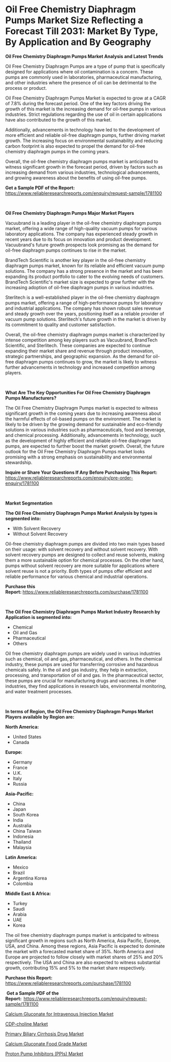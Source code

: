 <p><h1>Oil Free Chemistry Diaphragm Pumps Market Size Reflecting a Forecast Till 2031: Market By Type, By Application and By Geography</h1></p><p><strong>Oil Free Chemistry Diaphragm Pumps Market Analysis and Latest Trends</strong></p>
<p><p>Oil Free Chemistry Diaphragm Pumps are a type of pump that is specifically designed for applications where oil contamination is a concern. These pumps are commonly used in laboratories, pharmaceutical manufacturing, and other industries where the presence of oil can be detrimental to the process or product.</p><p>Oil Free Chemistry Diaphragm Pumps Market is expected to grow at a CAGR of 7.8% during the forecast period. One of the key factors driving the growth of this market is the increasing demand for oil-free pumps in various industries. Strict regulations regarding the use of oil in certain applications have also contributed to the growth of this market. </p><p>Additionally, advancements in technology have led to the development of more efficient and reliable oil-free diaphragm pumps, further driving market growth. The increasing focus on environmental sustainability and reducing carbon footprint is also expected to propel the demand for oil-free chemistry diaphragm pumps in the coming years.</p><p>Overall, the oil-free chemistry diaphragm pumps market is anticipated to witness significant growth in the forecast period, driven by factors such as increasing demand from various industries, technological advancements, and growing awareness about the benefits of using oil-free pumps.</p></p>
<p><strong>Get a Sample PDF of the Report:&nbsp;</strong> <a href="https://www.reliableresearchreports.com/enquiry/request-sample/1781100">https://www.reliableresearchreports.com/enquiry/request-sample/1781100</a></p>
<p>&nbsp;</p>
<p><strong>Oil Free Chemistry Diaphragm Pumps Major Market Players</strong></p>
<p><p>Vacuubrand is a leading player in the oil-free chemistry diaphragm pumps market, offering a wide range of high-quality vacuum pumps for various laboratory applications. The company has experienced steady growth in recent years due to its focus on innovation and product development. Vacuubrand's future growth prospects look promising as the demand for oil-free diaphragm pumps continues to rise in the market.</p><p>BrandTech Scientific is another key player in the oil-free chemistry diaphragm pumps market, known for its reliable and efficient vacuum pump solutions. The company has a strong presence in the market and has been expanding its product portfolio to cater to the evolving needs of customers. BrandTech Scientific's market size is expected to grow further with the increasing adoption of oil-free diaphragm pumps in various industries.</p><p>Sterlitech is a well-established player in the oil-free chemistry diaphragm pumps market, offering a range of high-performance pumps for laboratory and industrial applications. The company has shown robust sales revenue and steady growth over the years, positioning itself as a reliable provider of vacuum pump solutions. Sterlitech's future growth in the market is driven by its commitment to quality and customer satisfaction.</p><p>Overall, the oil-free chemistry diaphragm pumps market is characterized by intense competition among key players such as Vacuubrand, BrandTech Scientific, and Sterlitech. These companies are expected to continue expanding their market share and revenue through product innovation, strategic partnerships, and geographic expansion. As the demand for oil-free diaphragm pumps continues to grow, the market is likely to witness further advancements in technology and increased competition among players.</p></p>
<p>&nbsp;</p>
<p><strong>What Are The Key Opportunities For Oil Free Chemistry Diaphragm Pumps Manufacturers?</strong></p>
<p><p>The Oil Free Chemistry Diaphragm Pumps market is expected to witness significant growth in the coming years due to increasing awareness about the harmful effects of oil-based pumps on the environment. The market is likely to be driven by the growing demand for sustainable and eco-friendly solutions in various industries such as pharmaceuticals, food and beverage, and chemical processing. Additionally, advancements in technology, such as the development of highly efficient and reliable oil-free diaphragm pumps, are expected to further boost the market growth. Overall, the future outlook for the Oil Free Chemistry Diaphragm Pumps market looks promising with a strong emphasis on sustainability and environmental stewardship.</p></p>
<p><strong>Inquire or Share Your Questions If Any Before Purchasing This Report:</strong> <a href="https://www.reliableresearchreports.com/enquiry/pre-order-enquiry/1781100">https://www.reliableresearchreports.com/enquiry/pre-order-enquiry/1781100</a></p>
<p>&nbsp;</p>
<p><strong>Market Segmentation</strong></p>
<p><strong>The Oil Free Chemistry Diaphragm Pumps Market Analysis by types is segmented into:</strong></p>
<p><ul><li>With Solvent Recovery</li><li>Without Solvent Recovery</li></ul></p>
<p><p>Oil-free chemistry diaphragm pumps are divided into two main types based on their usage: with solvent recovery and without solvent recovery. With solvent recovery pumps are designed to collect and reuse solvents, making them a more sustainable option for chemical processes. On the other hand, pumps without solvent recovery are more suitable for applications where solvent reuse is not a priority. Both types of pumps offer efficient and reliable performance for various chemical and industrial operations.</p></p>
<p><strong>Purchase this Report:&nbsp;</strong><a href="https://www.reliableresearchreports.com/purchase/1781100">https://www.reliableresearchreports.com/purchase/1781100</a></p>
<p>&nbsp;</p>
<p><strong>The Oil Free Chemistry Diaphragm Pumps Market Industry Research by Application is segmented into:</strong></p>
<p><ul><li>Chemical</li><li>Oil and Gas</li><li>Pharmaceutical</li><li>Others</li></ul></p>
<p><p>Oil free chemistry diaphragm pumps are widely used in various industries such as chemical, oil and gas, pharmaceutical, and others. In the chemical industry, these pumps are used for transferring corrosive and hazardous chemicals safely. In the oil and gas industry, they help in extraction, processing, and transportation of oil and gas. In the pharmaceutical sector, these pumps are crucial for manufacturing drugs and vaccines. In other industries, they find applications in research labs, environmental monitoring, and water treatment processes.</p></p>
<p>&nbsp;</p>
<p><strong>In terms of Region, the Oil Free Chemistry Diaphragm Pumps Market Players available by Region are:</strong></p>
<p>
    <p> <strong> North America: </strong>
        <ul>
            <li>United States</li>
            <li>Canada</li>
        </ul>
        </p> 
    <p> <strong> Europe: </strong>
        <ul>
            <li>Germany</li>
            <li>France</li>
            <li>U.K.</li>
            <li>Italy</li>
            <li>Russia</li>
        </ul>
        </p> 
    <p> <strong> Asia-Pacific: </strong>
        <ul>
            <li>China</li>
            <li>Japan</li>
            <li>South Korea</li>
            <li>India</li>
            <li>Australia</li>
            <li>China Taiwan</li>
            <li>Indonesia</li>
            <li>Thailand</li>
            <li>Malaysia</li>
        </ul>
        </p> 
    <p> <strong> Latin America: </strong>
        <ul>
            <li>Mexico</li>
            <li>Brazil</li>
            <li>Argentina Korea</li>
            <li>Colombia</li>
        </ul>
        </p> 
    <p> <strong> Middle East & Africa: </strong>
        <ul>
            <li>Turkey</li>
            <li>Saudi</li>
            <li>Arabia</li>
            <li>UAE</li>
            <li>Korea</li>
        </ul>
    </p>
    </p>
<p><p>The oil free chemistry diaphragm pumps market is anticipated to witness significant growth in regions such as North America, Asia Pacific, Europe, USA, and China. Among these regions, Asia Pacific is expected to dominate the market with a forecasted market share of 35%. North America and Europe are projected to follow closely with market shares of 25% and 20% respectively. The USA and China are also expected to witness substantial growth, contributing 15% and 5% to the market share respectively.</p></p>
<p><strong>Purchase this Report: </strong><a href="https://www.reliableresearchreports.com/purchase/1781100">https://www.reliableresearchreports.com/purchase/1781100</a></p>
<p>&nbsp;<strong>Get a Sample PDF of the Report:&nbsp;&nbsp;</strong><a href="https://www.reliableresearchreports.com/enquiry/request-sample/1781100">https://www.reliableresearchreports.com/enquiry/request-sample/1781100</a></p>
<p><strong></strong></p>
<p><p><a href="https://medium.com/@oliviastone00/calcium-gluconate-for-intravenous-injection-market-analysis-its-cagr-market-segmentation-and-b7bd11add3a1">Calcium Gluconate for Intravenous Injection Market</a></p><p><a href="https://medium.com/@oliviastone00/cdp-choline-market-outlook-industry-overview-and-forecast-2024-to-2031-3a81c8509575">CDP-choline Market</a></p><p><a href="https://medium.com/@lauragriffin12/analyzing-primary-biliary-cirrhosis-drug-market-global-industry-perspective-and-forecast-2024-to-6e2ba02a22dd">Primary Biliary Cirrhosis Drug Market</a></p><p><a href="https://medium.com/@oliviastone00/analyzing-calcium-gluconate-food-grade-market-global-industry-perspective-and-forecast-2024-to-848aa3a692fc">Calcium Gluconate Food Grade Market</a></p><p><a href="https://medium.com/@sarahchavez1995/proton-pump-inhibitors-ppis-market-outlook-industry-overview-and-forecast-2024-to-2031-a8bc5a50487a">Proton Pump Inhibitors (PPIs) Market</a></p></p>